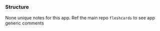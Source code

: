 ### Structure

None unique notes for this app. Ref the main repo `fleshcards` to see app generic comments
